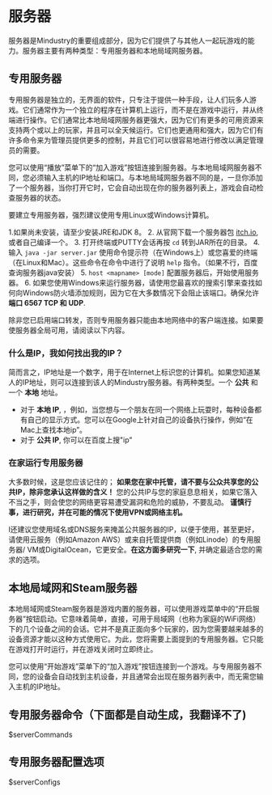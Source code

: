 # 服务器

服务器是Mindustry的重要组成部分，因为它们提供了与其他人一起玩游戏的能力。服务器主要有两种类型：专用服务器和本地局域网服务器。

## 专用服务器
专用服务器是独立的，无界面的软件，只专注于提供一种手段，让人们玩多人游戏。它们通常作为一个独立的程序在计算机上运行，而不是在游戏中运行，并从终端进行操作。它们通常比本地局域网服务器更强大，因为它们有更多的可用资源来支持两个或以上的玩家，并且可以全天候运行。它们也更通用和强大，因为它们有许多命令来为管理员提供更多的控制，并且它们可以很容易地进行修改以满足管理员的需要。

您可以使用“播放”菜单下的“加入游戏”按钮连接到服务器。与本地局域网服务器不同，您必须输入主机的IP地址和端口。与本地局域网服务器不同的是，一旦你添加了一个服务器，当你打开它时，它会自动出现在你的服务器列表上，游戏会自动检查服务器的状态。

要建立专用服务器，强烈建议使用专用Linux或Windows计算机。

1.如果尚未安装，请至少安装JRE和JDK 8。
2. 从官网下载一个服务器包 [itch.io](https://anuke.itch.io/mindustry), 或者自己编译一个。 
3. 打开终端或PUTTY会话再按 `cd` 转到JAR所在的目录。
4. 输入 `java -jar server.jar` 使用命令提示符（在Windows上）或您喜爱的终端（在Linux和Mac）。这些命令在命令中进行了说明 `help` 指令。（如果不行，百度查询服务器java安装）
5. `host <mapname> [mode]` 配置服务器后，开始使用服务器。
6. 如果您使用Windows来运行服务器，请使用您最喜欢的搜索引擎来查找如何向Windows防火墙添加规则，因为它在大多数情况下会阻止该端口。确保允许 **端口 6567 TCP 和 UDP**.

除非您已启用端口转发，否则专用服务器只能由本地网络中的客户端连接。如果要使服务器全局可用，请阅读以下内容。

### 什么是IP，我如何找出我的IP？

简而言之，IP地址是一个数字，用于在Internet上标识您的计算机。如果您知道某人的IP地址，则可以连接到该人的Mindustry服务器。有两种类型。一个 **公共** 和一个 **本地** 地址。

- 对于 **本地 IP**, ，例如，当您想与一个朋友在同一个网络上玩耍时，每种设备都有自己的显示方式。您可以在Google上针对自己的设备执行操作，例如“在Mac上查找本地ip”。
- 对于 **公共 IP**, 你可以在百度上搜"ip"

### 在家运行专用服务器

大多数时候，这是您应该记住的； **如果您在家中托管，请不要与公众共享您的公共IP，除非您承认这样做的含义！** 您的公共IP与您的家庭息息相关，如果它落入不当之手，则会使您的网络更容易遭受漏洞和危险的威胁，不要乱动。 **谨慎行事，进行研究，并在可能的情况下使用VPN或网络主机。**

I还建议您使用域名或DNS服务来掩盖公共服务器的IP，以便于使用，甚至更好，请使用云服务（例如Amazon AWS）或来自托管提供商（例如Linode）的专用服务器/ VM或DigitalOcean，它更安全。**在这方面多研究一下**, 并确定最适合您的需求的选项。

## 本地局域网和Steam服务器  

本地局域网或Steam服务器是游戏内置的服务器，可以使用游戏菜单中的“开启服务器”按钮启动。它意味着简单，直接，可用于局域网（也称为家庭的WiFi网络）下的几个设备之间的会话。它并不是真正面向多个玩家的，因为您需要越来越多的设备资源才能以这种方式使用它。为此，您将需要上面提到的专用服务器。它只能在游戏打开时运行，并在游戏关闭时立即终止。  

您可以使用“开始游戏”菜单下的“加入游戏”按钮连接到一个游戏。与专用服务器不同，您的设备会自动找到主机设备，并且通常会出现在服务器列表中，而无需您输入主机的IP地址。

## 专用服务器命令（下面都是自动生成，我翻译不了)

$serverCommands

## 专用服务器配置选项

$serverConfigs
